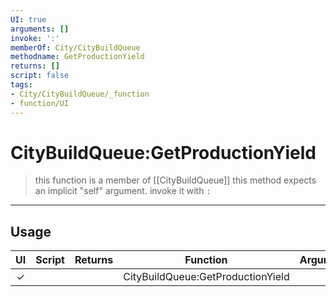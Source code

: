 ```yaml
---
UI: true
arguments: []
invoke: ':'
memberOf: City/CityBuildQueue
methodname: GetProductionYield
returns: []
script: false
tags:
- City/CityBuildQueue/_function
- function/UI
---
```

# CityBuildQueue:GetProductionYield
> this function is a member of [[CityBuildQueue]]
> this method expects an implicit "self" argument. invoke it with `:`
-----
## Usage
|  UI | Script | Returns | Function | Arguments |
|:---:|:------:|-------:|:--------:|:---------|
|✓| ||CityBuildQueue:GetProductionYield||
